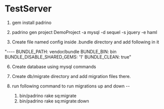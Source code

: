 # TestServer

1. gem install padrino

2. padrino gen project DemoProject -a mysql -d sequel -s jquery -e haml

3. Create file named config inside .bundle directory and add following in it

"----
BUNDLE_PATH: vendor/bundle
BUNDLE_BIN: bin
BUNDLE_DISABLE_SHARED_GEMS: '1'
BUNDLE_CLEAN: true"

6. Create database using mysql commands

5. Create db/migrate directory and add migration files there.

6. run following command to run migrations up and down --
	1. bin/padrino rake sq:migrate
	2. bin/padrino rake sq:migrate:down


